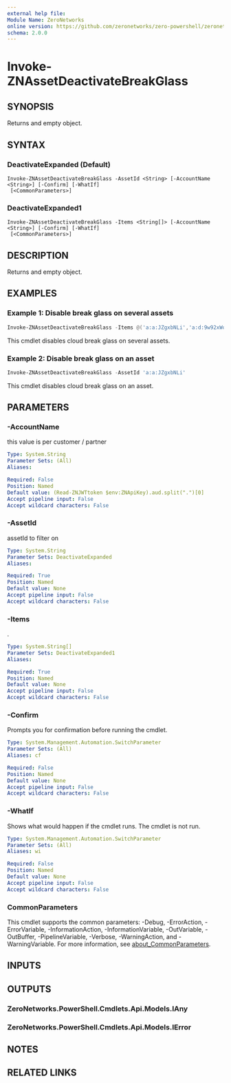 ```yaml
---
external help file:
Module Name: ZeroNetworks
online version: https://github.com/zeronetworks/zero-powershell/zeronetworks/invoke-znassetdeactivatebreakglass
schema: 2.0.0
---
```


# Invoke-ZNAssetDeactivateBreakGlass

## SYNOPSIS
Returns and empty object.

## SYNTAX

### DeactivateExpanded (Default)
```
Invoke-ZNAssetDeactivateBreakGlass -AssetId <String> [-AccountName <String>] [-Confirm] [-WhatIf]
 [<CommonParameters>]
```

### DeactivateExpanded1
```
Invoke-ZNAssetDeactivateBreakGlass -Items <String[]> [-AccountName <String>] [-Confirm] [-WhatIf]
 [<CommonParameters>]
```

## DESCRIPTION
Returns and empty object.

## EXAMPLES

### Example 1: Disable break glass on several assets
```powershell
Invoke-ZNAssetDeactivateBreakGlass -Items @('a:a:JZgxbNLi','a:d:9w92xWqF')
```

This cmdlet disables cloud break glass on several assets.

### Example 2: Disable break glass on an asset
```powershell
Invoke-ZNAssetDeactivateBreakGlass -AssetId 'a:a:JZgxbNLi'
```

This cmdlet disables cloud break glass on an asset.

## PARAMETERS

### -AccountName
this value is per customer / partner

```yaml
Type: System.String
Parameter Sets: (All)
Aliases:

Required: False
Position: Named
Default value: (Read-ZNJWTtoken $env:ZNApiKey).aud.split(".")[0]
Accept pipeline input: False
Accept wildcard characters: False
```

### -AssetId
assetId to filter on

```yaml
Type: System.String
Parameter Sets: DeactivateExpanded
Aliases:

Required: True
Position: Named
Default value: None
Accept pipeline input: False
Accept wildcard characters: False
```

### -Items
.

```yaml
Type: System.String[]
Parameter Sets: DeactivateExpanded1
Aliases:

Required: True
Position: Named
Default value: None
Accept pipeline input: False
Accept wildcard characters: False
```

### -Confirm
Prompts you for confirmation before running the cmdlet.

```yaml
Type: System.Management.Automation.SwitchParameter
Parameter Sets: (All)
Aliases: cf

Required: False
Position: Named
Default value: None
Accept pipeline input: False
Accept wildcard characters: False
```

### -WhatIf
Shows what would happen if the cmdlet runs.
The cmdlet is not run.

```yaml
Type: System.Management.Automation.SwitchParameter
Parameter Sets: (All)
Aliases: wi

Required: False
Position: Named
Default value: None
Accept pipeline input: False
Accept wildcard characters: False
```

### CommonParameters
This cmdlet supports the common parameters: -Debug, -ErrorAction, -ErrorVariable, -InformationAction, -InformationVariable, -OutVariable, -OutBuffer, -PipelineVariable, -Verbose, -WarningAction, and -WarningVariable. For more information, see [about_CommonParameters](http://go.microsoft.com/fwlink/?LinkID=113216).

## INPUTS

## OUTPUTS

### ZeroNetworks.PowerShell.Cmdlets.Api.Models.IAny

### ZeroNetworks.PowerShell.Cmdlets.Api.Models.IError

## NOTES

## RELATED LINKS

